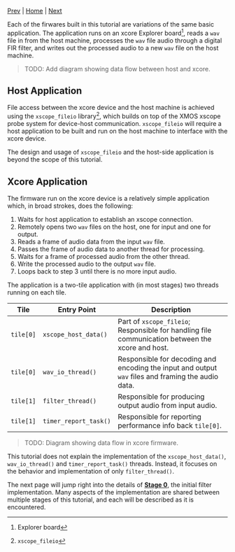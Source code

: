 
[Prev](building.md) | [Home](intro.md) | [Next](stage0.md)

Each of the firwares built in this tutorial are variations of the same basic
application. The application runs on an xcore Explorer board[^1], reads a `wav`
file in from the host machine, processes the `wav` file audio through a digital
FIR filter, and writes out the processed audio to a new `wav` file on the host
machine.

> TODO: Add diagram showing data flow between host and xcore.

## Host Application

File access between the xcore device and the host machine is achieved using the
`xscope_fileio` library[^2], which builds on top of the XMOS xscope probe system
for device-host communication. `xscope_fileio` will require a host application
to be built and run on the host machine to interface with the xcore device.

The design and usage of `xscope_fileio` and the host-side application is beyond
the scope of this tutorial.

## Xcore Application

The firmware run on the xcore device is a relatively simple application which,
in broad strokes, does the following:

1. Waits for host application to establish an xscope connection.
2. Remotely opens two `wav` files on the host, one for input and one for output.
3. Reads a frame of audio data from the input `wav` file.
4. Passes the frame of audio data to another thread for processing.
5. Waits for a frame of processed audio from the other thread.
6. Write the processed audio to the output `wav` file.
7. Loops back to step 3 until there is no more input audio.

The application is a two-tile application with (in most stages) two threads
running on each tile.

| Tile      | Entry Point           | Description |
|-----------|-----------------------|-------------|
| `tile[0]` | `xscope_host_data()`  | Part of `xscope_fileio`; Responsible for handling file communication between the xcore and host.
| `tile[0]` | `wav_io_thread()`     | Responsible for decoding and encoding the input and output `wav` files and framing the audio data.
| `tile[1]` | `filter_thread()`     | Responsible for producing output audio from input audio.
| `tile[1]` | `timer_report_task()` | Responsible for reporting performance info back `tile[0]`.


> TODO: Diagram showing data flow in xcore firmware.

This tutorial does not explain the implementation of the `xscope_host_data()`,
`wav_io_thread()` and `timer_report_task()` threads. Instead, it focuses on the
behavior and implementation of only `filter_thread()`.

The next page will jump right into the details of [**Stage 0**](stage0.md), the
initial filter implementation. Many aspects of the implementation are shared
between multiple stages of this tutorial, and each will be described as it is
encountered.

[^1]: Explorer board
[^2]: `xscope_fileio`
